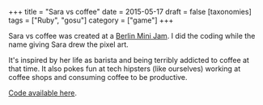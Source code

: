 +++
title = "Sara vs coffee"
date = 2015-05-17
draft = false
[taxonomies]
tags = ["Ruby", "gosu"]
category = ["game"]
+++

Sara vs coffee was created at a [Berlin Mini Jam](http://berlinminijam.de/).
I did the coding while the name giving Sara drew the pixel art.

It's inspired by her life as barista and being terribly addicted to coffee at that time.
It also pokes fun at tech hipsters (like ourselves) working at coffee shops and consuming coffee to be productive.

[Code available here](https://github.com/lislis/sara-vs-coffee).
